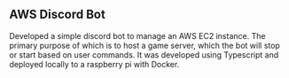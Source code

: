 ## AWS Discord Bot
Developed a simple discord bot to manage an AWS EC2 instance. The primary purpose of which is to host a game server, which the bot will stop or start based on user commands. It was developed using Typescript and deployed locally to a raspberry pi with Docker. 